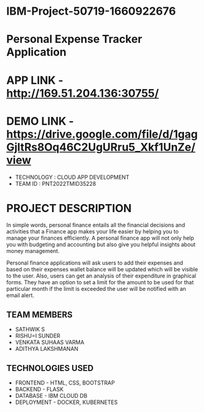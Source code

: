 # IBM-Project-50719-1660922676
# Personal Expense Tracker Application

# APP LINK - http://169.51.204.136:30755/
# DEMO LINK - https://drive.google.com/file/d/1gagGjltRs8Oq46C2UgURru5_Xkf1UnZe/view

- TECHNOLOGY : CLOUD APP DEVELOPMENT
- TEAM ID     : PNT2022TMID35228

# PROJECT DESCRIPTION

In simple words, personal finance entails all the financial decisions and activities that a Finance app makes your life easier by helping you to manage your finances efficiently. A personal finance app will not only help you with budgeting and accounting but also give you helpful insights about money management.

Personal finance applications will ask users to add their expenses and based on their expenses wallet balance will be updated which will be visible to the user.  Also, users can get an analysis of their expenditure in graphical forms. They have an option to set a limit for the amount to be used for that particular month if the limit is exceeded the user will be notified with an email alert.


## TEAM MEMBERS

- SATHWIK S
- RISHU=I SUNDER
- VENKATA SUHAAS VARMA
- ADITHYA LAKSHMANAN

## TECHNOLOGIES USED

- FRONTEND - HTML, CSS, BOOTSTRAP
- BACKEND - FLASK
- DATABASE - IBM CLOUD DB
- DEPLOYMENT - DOCKER, KUBERNETES




